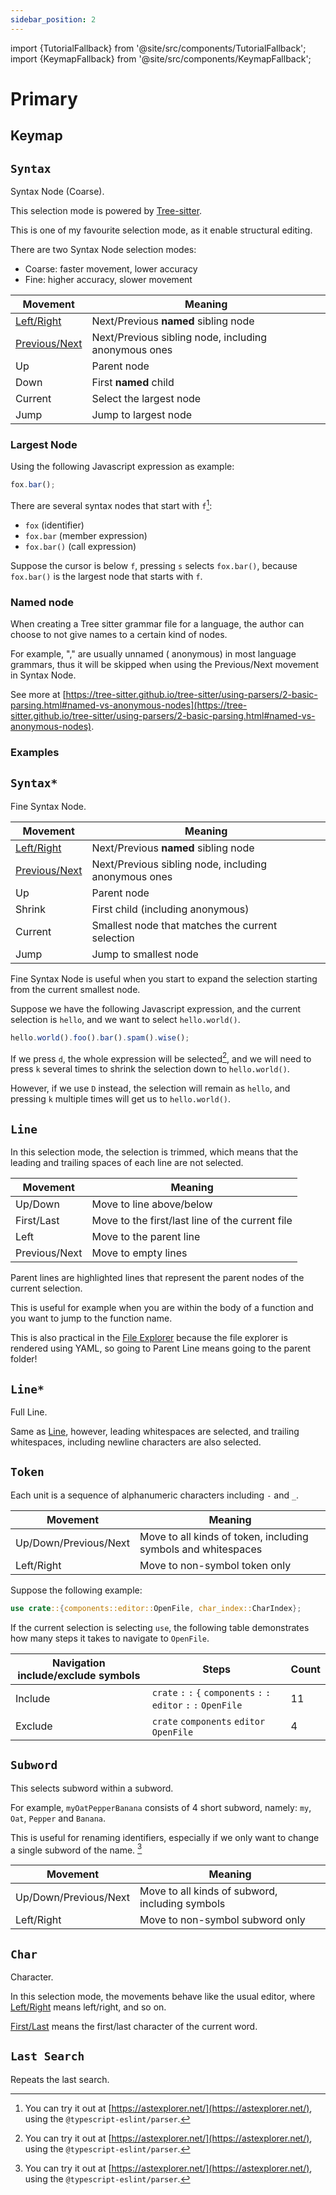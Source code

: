 ```yaml
---
sidebar_position: 2
---
```


import {TutorialFallback} from '@site/src/components/TutorialFallback';
import {KeymapFallback} from '@site/src/components/KeymapFallback';

# Primary

## Keymap

<KeymapFallback filename="Primary Selection Modes"/>

## `Syntax`

Syntax Node (Coarse).

This selection mode is powered by [Tree-sitter](https://github.com/tree-sitter).

This is one of my favourite selection mode, as it enable structural editing.

There are two Syntax Node selection modes:

- Coarse: faster movement, lower accuracy
- Fine: higher accuracy, slower movement

| Movement                                           | Meaning                                              |
| -------------------------------------------------- | ---------------------------------------------------- |
| [Left/Right](../core-movements.md#--leftright)     | Next/Previous **named** sibling node                 |
| [Previous/Next](../core-movements.md#previousnext) | Next/Previous sibling node, including anonymous ones |
| Up                                                 | Parent node                                          |
| Down                                               | First **named** child                                |
| Current                                            | Select the largest node                              |
| Jump                                               | Jump to largest node                                 |

### Largest Node

Using the following Javascript expression as example:

```js
fox.bar();
```

There are several syntax nodes that start with `f`[^1]:

- `fox` (identifier)
- `fox.bar` (member expression)
- `fox.bar()` (call expression)

Suppose the cursor is below `f`, pressing `s` selects `fox.bar()`, because `fox.bar()` is the largest node that starts with `f`.

[^1]: You can try it out at [https://astexplorer.net/](https://astexplorer.net/), using the `@typescript-eslint/parser`.

### Named node

When creating a Tree sitter grammar file for a language, the author can choose
to not give names to a certain kind of nodes.

For example, "," are usually unnamed (
anonymous) in most language grammars, thus it will be skipped when using the
Previous/Next movement in Syntax Node.

See more at [https://tree-sitter.github.io/tree-sitter/using-parsers/2-basic-parsing.html#named-vs-anonymous-nodes](https://tree-sitter.github.io/tree-sitter/using-parsers/2-basic-parsing.html#named-vs-anonymous-nodes).

### Examples

<TutorialFallback filename="syntax-node"/>

## `Syntax*`

Fine Syntax Node.

| Movement                                           | Meaning                                              |
| -------------------------------------------------- | ---------------------------------------------------- |
| [Left/Right](../core-movements.md#--leftright)     | Next/Previous **named** sibling node                 |
| [Previous/Next](../core-movements.md#previousnext) | Next/Previous sibling node, including anonymous ones |
| Up                                                 | Parent node                                          |
| Shrink                                             | First child (including anonymous)                    |
| Current                                            | Smallest node that matches the current selection     |
| Jump                                               | Jump to smallest node                                |

Fine Syntax Node is useful when you start to expand the selection starting from the current smallest node.

Suppose we have the following Javascript expression, and the current selection is `hello`, and we want to select `hello.world()`.

```js
hello.world().foo().bar().spam().wise();
```

If we press `d`, the whole expression will be selected[^1], and we will need to press `k` several times to shrink the selection down to `hello.world()`.

However, if we use `D` instead, the selection will remain as `hello`, and pressing `k` multiple times will get us to `hello.world()`.

[^1]: See [Largest Node](#largest-node)

## `Line`

In this selection mode, the selection is trimmed, which means that the leading
and trailing spaces of each line are not selected.

| Movement      | Meaning                                         |
| ------------- | ----------------------------------------------- |
| Up/Down       | Move to line above/below                        |
| First/Last    | Move to the first/last line of the current file |
| Left          | Move to the parent line                         |
| Previous/Next | Move to empty lines                             |

Parent lines are highlighted lines that represent the parent nodes of the current selection.

This is useful for example when you are within the body of a function and you want to jump to the function name.

This is also practical in the [File Explorer](../../components/file-explorer.md) because the file explorer is rendered using YAML, so going to Parent Line means going to the parent folder!

<TutorialFallback filename="line"/>

## `Line*`

Full Line.

Same as [Line](#line), however, leading whitespaces are selected, and trailing whitespaces, including newline characters are also selected.

## `Token`

Each unit is a sequence of alphanumeric characters including `-` and `_`.

| Movement              | Meaning                                                       |
| --------------------- | ------------------------------------------------------------- |
| Up/Down/Previous/Next | Move to all kinds of token, including symbols and whitespaces |
| Left/Right            | Move to non-symbol token only                                 |

Suppose the following example:

```rs
use crate::{components::editor::OpenFile, char_index::CharIndex};
```

If the current selection is selecting `use`, the following table demonstrates how many steps it takes to navigate to `OpenFile`.

| Navigation include/exclude symbols | Steps                                                                | Count |
| ---------------------------------- | -------------------------------------------------------------------- | ----- |
| Include                            | `crate` `:` `:` `{` `components` `:` `:` `editor` `:` `:` `OpenFile` | 11    |
| Exclude                            | `crate` `components` `editor` `OpenFile`                             | 4     |



<TutorialFallback filename="token"/>

[^1]: This is possible because even Prompt is an editor, so the Token mode also works there. See [Core Concepts](../../core-concepts.md#2-every-component-is-a-buffereditor)
[^1]: This is possible because even Prompt is an editor, so the Token mode also works there. See [Core Concepts](../../core-concepts.md#2-every-component-is-a-buffereditor)

## `Subword`

This selects subword within a subword.

For example, `myOatPepperBanana` consists of 4 short subword, namely: `my`, `Oat`, `Pepper` and `Banana`.

This is useful for renaming identifiers, especially if we only want to change a single subword of the name. [^1]

| Movement              | Meaning                                         |
| --------------------- | ----------------------------------------------- |
| Up/Down/Previous/Next | Move to all kinds of subword, including symbols |
| Left/Right            | Move to non-symbol subword only                 |


<TutorialFallback filename="subword"/>

## `Char`

Character.

In this selection mode, the movements behave like the usual editor, where [Left/Right](./../core-movements.md#--leftright) means left/right, and so on.

[First/Last](./../core-movements.md#firstlast) means the first/last character of the current word.

<TutorialFallback filename="char"/>


## `Last Search`

Repeats the last search.